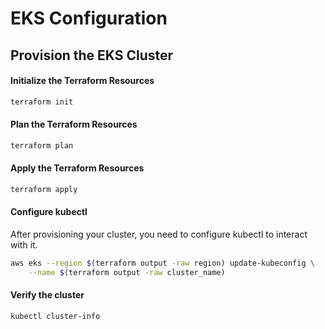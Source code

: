 # EKS Configuration

## Provision the EKS Cluster

#### Initialize the Terraform Resources
```bash
terraform init
```

#### Plan the Terraform Resources
```bash
terraform plan
```

#### Apply the Terraform Resources
```bash
terraform apply
```

#### Configure kubectl

After provisioning your cluster, you need to configure kubectl to interact with it.

```bash
aws eks --region $(terraform output -raw region) update-kubeconfig \
    --name $(terraform output -raw cluster_name)
```

#### Verify the cluster
```bash
kubectl cluster-info
```
